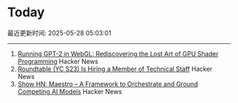 # Today

最近更新时间: 2025-05-28 05:03:01

--- 
1. [Running GPT-2 in WebGL: Rediscovering the Lost Art of GPU Shader Programming](https://nathan.rs/posts/gpu-shader-programming/) Hacker News
2. [Roundtable (YC S23) Is Hiring a Member of Technical Staff](https://www.ycombinator.com/companies/roundtable/jobs/ZTZHEbb-member-of-technical-staff) Hacker News
3. [Show HN: Maestro – A Framework to Orchestrate and Ground Competing AI Models](https://news.ycombinator.com/item?id=44109664) Hacker News
